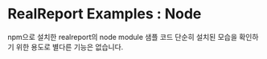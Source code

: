 # RealReport Examples : Node

npm으로 설치한 realreport의 node module 샘플 코드
단순히 설치된 모습을 확인하기 위한 용도로 별다른 기능은 없습니다.